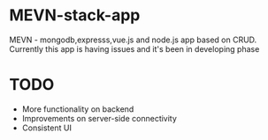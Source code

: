 # MEVN-stack-app
MEVN -  mongodb,expresss,vue.js and node.js app based on CRUD. Currently this app is having issues and it's been in developing phase

# TODO

- More functionality on backend
- Improvements on server-side connectivity
- Consistent UI
